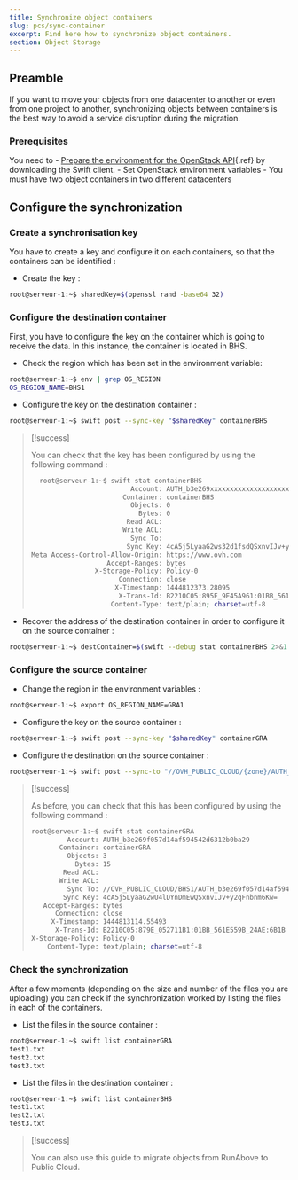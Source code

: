 ```yaml
---
title: Synchronize object containers
slug: pcs/sync-container
excerpt: Find here how to synchronize object containers.
section: Object Storage
---
```



## Preamble
If you want to move your objects from one datacenter to another or even from one project to another, synchronizing objects between containers is the best way to avoid a service disruption during the migration.


### Prerequisites
You need to -  [Prepare the environment for the OpenStack API](https://docs.ovh.com/asia/en/public-cloud/prepare_the_environment_for_using_the_openstack_api/){.ref} by downloading the Swift client. -  Set OpenStack environment variables -  You must have two object containers in two different datacenters


## Configure the synchronization

### Create a synchronisation key
You have to create a key and configure it on each containers, so that the containers can be identified :

- Create the key :


```bash
root@serveur-1:~$ sharedKey=$(openssl rand -base64 32)
```


### Configure the destination container
First, you have to configure the key on the container which is going to receive the data. In this instance, the container is located in BHS.

- Check the region which has been set in the environment variable:


```bash
root@serveur-1:~$ env | grep OS_REGION
OS_REGION_NAME=BHS1
```

- Configure the key on the destination container :


```bash
root@serveur-1:~$ swift post --sync-key "$sharedKey" containerBHS
```



> [!success]
>
> You can check that the key has been configured by using the following command :
> 
> ```bash
>   root@serveur-1:~$ swift stat containerBHS
>                          Account: AUTH_b3e269xxxxxxxxxxxxxxxxxxxx2b0ba29
>                        Container: containerBHS
>                          Objects: 0
>                            Bytes: 0
>                         Read ACL:
>                        Write ACL:
>                          Sync To:
>                         Sync Key: 4cA5j5LyaaG2ws32d1fsdQSxnvIJv+y2qFnbnm6Kw=
> Meta Access-Control-Allow-Origin: https://www.ovh.com
>                    Accept-Ranges: bytes
>                 X-Storage-Policy: Policy-0
>                       Connection: close
>                      X-Timestamp: 1444812373.28095
>                       X-Trans-Id: B2210C05:895E_9E45A961:01BB_561E52E1_16A3:5298
>                     Content-Type: text/plain; charset=utf-8
> ```
>
- Recover the address of the destination container in order to configure it on the source container :


```bash
root@serveur-1:~$ destContainer=$(swift --debug stat containerBHS 2>&1 | grep 'curl -i.*storage' | awk '{ print $4 }')
```


### Configure the source container
- Change the region in the environment variables :


```bash
root@serveur-1:~$ export OS_REGION_NAME=GRA1
```

- Configure the key on the source container :


```bash
root@serveur-1:~$ swift post --sync-key "$sharedKey" containerGRA
```

- Configure the destination on the source container :


```bash
root@serveur-1:~$ swift post --sync-to "//OVH_PUBLIC_CLOUD/{zone}/AUTH_account/containerDest" containerGRA
```



> [!success]
>
> As before, you can check that this has been configured by using the following command :
> 
> ```bash
> root@serveur-1:~$ swift stat containerGRA
>          Account: AUTH_b3e269f057d14af594542d6312b0ba29
>        Container: containerGRA
>          Objects: 3
>            Bytes: 15
>         Read ACL:
>        Write ACL:
>          Sync To: //OVH_PUBLIC_CLOUD/BHS1/AUTH_b3e269f057d14af594542d6312b0ba29/containerBHS
>         Sync Key: 4cA5j5LyaaG2wU4lDYnDmEwQSxnvIJv+y2qFnbnm6Kw=
>    Accept-Ranges: bytes
>       Connection: close
>      X-Timestamp: 1444813114.55493
>       X-Trans-Id: B2210C05:879E_052711B1:01BB_561E559B_24AE:6B1B
> X-Storage-Policy: Policy-0
>     Content-Type: text/plain; charset=utf-8
> ```
>

### Check the synchronization
After a few moments (depending on the size and number of the files you are uploading) you can check if the synchronization worked by listing the files in each of the containers.

- List the files in the source container :


```bash
root@serveur-1:~$ swift list containerGRA
test1.txt
test2.txt
test3.txt
```

- List the files in the destination container :


```bash
root@serveur-1:~$ swift list containerBHS
test1.txt
test2.txt
test3.txt
```



> [!success]
>
> You can also use this guide to migrate objects from RunAbove to Public Cloud.
> 